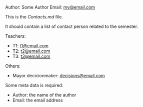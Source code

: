 Author: Some Author
Email: my@email.com

This is the *Contacts.md* file.

It should contain a list of contact person related to the semester.

Teachers:

* T1: t1@email.com
* T2: t2@email.com
* T3: t3@email.com

Others:

* Mayor decicionmaker: decisions@email.com

Some meta data is required:

* Author: the name of the author
* Email: the email address

